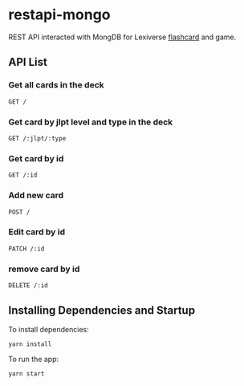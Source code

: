 # restapi-mongo

REST API interacted with MongDB for Lexiverse [flashcard](https://github.com/DanielEugeneNaoYu/flashcard) and game.

## API List
### Get all cards in the deck
`GET /`

### Get card by jlpt level and type in the deck 
`GET /:jlpt/:type`

### Get card by id
`GET /:id`

### Add new card
`POST /`

### Edit card by id
`PATCH /:id`

### remove card by id
`DELETE /:id`



## Installing Dependencies and Startup

To install dependencies:

    yarn install

To run the app:

    yarn start